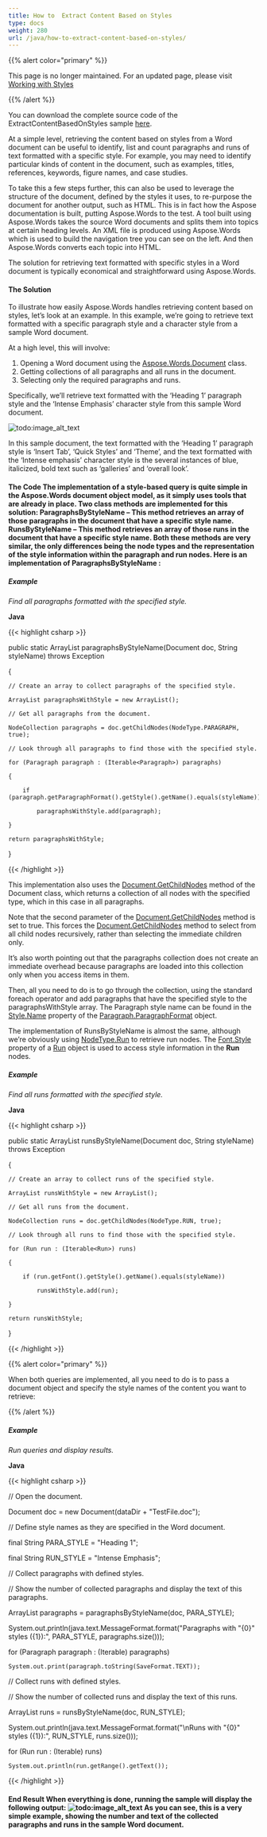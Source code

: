```yaml
---
title: How to  Extract Content Based on Styles
type: docs
weight: 280
url: /java/how-to-extract-content-based-on-styles/
---
```


{{% alert color="primary" %}} 

This page is no longer maintained. For an updated page, please visit [Working with Styles](http://www.aspose.com/docs/display/wordsjava/Working+with+Styles)

{{% /alert %}} 

You can download the complete source code of the ExtractContentBasedOnStyles sample [here](https://github.com/aspose-words/Aspose.Words-for-Java). 

At a simple level, retrieving the content based on styles from a Word document can be useful to identify, list and count paragraphs and runs of text formatted with a specific style. For example, you may need to identify particular kinds of content in the document, such as examples, titles, references, keywords, figure names, and case studies.

To take this a few steps further, this can also be used to leverage the structure of the document, defined by the styles it uses, to re-purpose the document for another output, such as HTML. This is in fact how the Aspose documentation is built, putting Aspose.Words to the test. A tool built using Aspose.Words takes the source Word documents and splits them into topics at certain heading levels. An XML file is produced using Aspose.Words which is used to build the navigation tree you can see on the left. And then Aspose.Words converts each topic into HTML.

The solution for retrieving text formatted with specific styles in a Word document is typically economical and straightforward using Aspose.Words.
#### **The Solution**
To illustrate how easily Aspose.Words handles retrieving content based on styles, let’s look at an example. In this example, we’re going to retrieve text formatted with a specific paragraph style and a character style from a sample Word document.

At a high level, this will involve:

1. Opening a Word document using the [Aspose.Words.Document](http://www.aspose.com/docs/display/wordsjava/com.aspose.words.Document+class) class.
1. Getting collections of all paragraphs and all runs in the document.
1. Selecting only the required paragraphs and runs.

Specifically, we’ll retrieve text formatted with the ‘Heading 1’ paragraph style and the ‘Intense Emphasis’ character style from this sample Word document. 

![todo:image_alt_text](how-to-extract-content-based-on-styles_1.png)

In this sample document, the text formatted with the ‘Heading 1’ paragraph style is ‘Insert Tab’, ‘Quick Styles’ and ‘Theme’, and the text formatted with the ‘Intense emphasis’ character style is the several instances of blue, italicized, bold text such as ‘galleries’ and ‘overall look’.
#### **The Code The implementation of a style-based query is quite simple in the Aspose.Words document object model, as it simply uses tools that are already in place. Two class methods are implemented for this solution: ParagraphsByStyleName – This method retrieves an array of those paragraphs in the document that have a specific style name. RunsByStyleName – This method retrieves an array of those runs in the document that have a specific style name. Both these methods are very similar, the only differences being the node types and the representation of the style information within the paragraph and run nodes. Here is an implementation of ParagraphsByStyleName :**
##### **Example**
*Find all paragraphs formatted with the specified style.*

**Java**

{{< highlight csharp >}}

 public static ArrayList paragraphsByStyleName(Document doc, String styleName) throws Exception

{

    // Create an array to collect paragraphs of the specified style.

    ArrayList paragraphsWithStyle = new ArrayList();

    // Get all paragraphs from the document.

    NodeCollection paragraphs = doc.getChildNodes(NodeType.PARAGRAPH, true);

    // Look through all paragraphs to find those with the specified style.

    for (Paragraph paragraph : (Iterable<Paragraph>) paragraphs)

    {

        if (paragraph.getParagraphFormat().getStyle().getName().equals(styleName))

            paragraphsWithStyle.add(paragraph);

    }

    return paragraphsWithStyle;

}

{{< /highlight >}}

This implementation also uses the [Document.GetChildNodes](http://www.aspose.com/docs/display/wordsjava/com.aspose.words.Document.getChildNodes+property) method of the Document class, which returns a collection of all nodes with the specified type, which in this case in all paragraphs.

Note that the second parameter of the [Document.GetChildNodes](http://www.aspose.com/docs/display/wordsjava/com.aspose.words.Document.getChildNodes+property) method is set to true. This forces the [Document.GetChildNodes](http://www.aspose.com/docs/display/wordsjava/com.aspose.words.Document.getChildNodes+property) method to select from all child nodes recursively, rather than selecting the immediate children only.

It’s also worth pointing out that the paragraphs collection does not create an immediate overhead because paragraphs are loaded into this collection only when you access items in them.

Then, all you need to do is to go through the collection, using the standard foreach operator and add paragraphs that have the specified style to the paragraphsWithStyle array. The Paragraph style name can be found in the [Style.Name](http://www.aspose.com/docs/display/wordsjava/com.aspose.words.Style.getName+property) property of the [Paragraph.ParagraphFormat](http://www.aspose.com/docs/display/wordsjava/com.aspose.words.Paragraph.getParagraphFormat+property) object.

The implementation of RunsByStyleName is almost the same, although we’re obviously using [NodeType.Run](http://www.aspose.com/docs/display/wordsjava/com.aspose.words.NodeType+Class) to retrieve run nodes. The [Font.Style](http://www.aspose.com/docs/display/wordsjava/com.aspose.words.Font.getStyle+property) property of a [Run](http://www.aspose.com/docs/display/wordsjava/com.aspose.words.Run+class) object is used to access style information in the **Run** nodes.
##### **Example**
*Find all runs formatted with the specified style.*

**Java**

{{< highlight csharp >}}

 public static ArrayList runsByStyleName(Document doc, String styleName) throws Exception

{

    // Create an array to collect runs of the specified style.

    ArrayList runsWithStyle = new ArrayList();

    // Get all runs from the document.

    NodeCollection runs = doc.getChildNodes(NodeType.RUN, true);

    // Look through all runs to find those with the specified style.

    for (Run run : (Iterable<Run>) runs)

    {

        if (run.getFont().getStyle().getName().equals(styleName))

            runsWithStyle.add(run);

    }

    return runsWithStyle;

}

{{< /highlight >}}

{{% alert color="primary" %}} 

When both queries are implemented, all you need to do is to pass a document object and specify the style names of the content you want to retrieve:

{{% /alert %}} 
##### **Example**
*Run queries and display results.*

**Java**

{{< highlight csharp >}}

 // Open the document.

Document doc = new Document(dataDir + "TestFile.doc");

// Define style names as they are specified in the Word document.

final String PARA_STYLE = "Heading 1";

final String RUN_STYLE = "Intense Emphasis";

// Collect paragraphs with defined styles.

// Show the number of collected paragraphs and display the text of this paragraphs.

ArrayList paragraphs = paragraphsByStyleName(doc, PARA_STYLE);

System.out.println(java.text.MessageFormat.format("Paragraphs with \"{0}\" styles ({1}):", PARA_STYLE, paragraphs.size()));

for (Paragraph paragraph : (Iterable<Paragraph>) paragraphs)

    System.out.print(paragraph.toString(SaveFormat.TEXT));

// Collect runs with defined styles.

// Show the number of collected runs and display the text of this runs.

ArrayList runs = runsByStyleName(doc, RUN_STYLE);

System.out.println(java.text.MessageFormat.format("\nRuns with \"{0}\" styles ({1}):", RUN_STYLE, runs.size()));

for (Run run : (Iterable<Run>) runs)

    System.out.println(run.getRange().getText());

{{< /highlight >}}
#### **End Result When everything is done, running the sample will display the following output: ![todo:image_alt_text](how-to-extract-content-based-on-styles_2.png) As you can see, this is a very simple example, showing the number and text of the collected paragraphs and runs in the sample Word document.**
